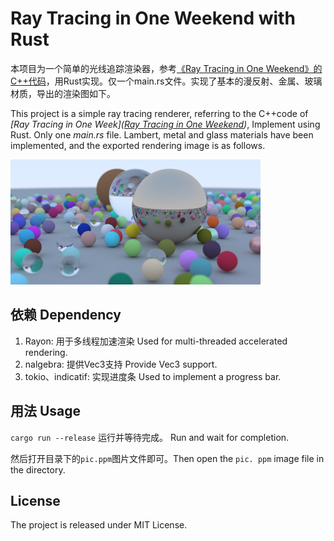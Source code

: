 # Ray Tracing in One Weekend with Rust

本项目为一个简单的光线追踪渲染器，参考[《Ray Tracing in One Weekend》的C++代码](https://zhuanlan.zhihu.com/p/128685960)，用Rust实现。仅一个main.rs文件。实现了基本的漫反射、金属、玻璃材质，导出的渲染图如下。

This project is a simple ray tracing renderer, referring to the C++code of *[Ray Tracing in One Week]([Ray Tracing in One Weekend](https://raytracing.github.io/books/RayTracingInOneWeekend.html))*, Implement using Rust. Only one *main.rs* file. Lambert, metal and glass materials have been implemented, and the exported rendering image is as follows.

<img src="./pic.jpg" style="zoom:50%;" />

## 依赖 Dependency

1. Rayon: 用于多线程加速渲染 Used for multi-threaded accelerated rendering.
2. nalgebra: 提供Vec3支持 Provide Vec3 support.
3. tokio、indicatif: 实现进度条 Used to implement a progress bar.



## 用法 Usage

`cargo run --release` 运行并等待完成。 Run and wait for completion.

然后打开目录下的`pic.ppm`图片文件即可。Then open the `pic. ppm` image file in the directory.



## License

The project is released under MIT License.

